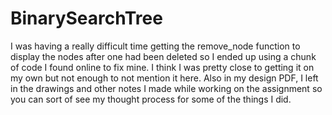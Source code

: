 # BinarySearchTree
I was having a really difficult time getting the remove_node function to display the nodes after one had been deleted so I ended up using a chunk of code I found online to fix mine. I think I was pretty close to getting it on my own but not enough to not mention it here. Also in my design PDF, I left in the drawings and other notes I made while working on the assignment so you can sort of see my thought process for some of the things I did.

